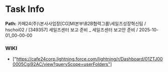 # Task Info

**Path:** 카페24(주)\본사사업장\[CG]MI본부\B2B협력그룹\세일즈성장혁신팀 / hschoi02 / [349357] 세일즈센터 보고 준비 _ 세일즈센터 보고안 준비 / 2025-10-01_00-00-00

### WIKI
- ["https://cafe24corp.lightning.force.com/lightning/r/Dashboard/01ZTJ000005Cgi92AC/view?queryScope=userFolders"]

